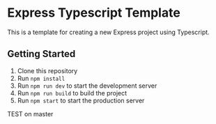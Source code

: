 # Express Typescript Template

This is a template for creating a new Express project using Typescript.

## Getting Started

1. Clone this repository
2. Run `npm install`
3. Run `npm run dev` to start the development server
4. Run `npm run build` to build the project
5. Run `npm start` to start the production server

TEST on master